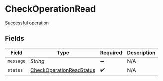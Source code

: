 # CheckOperationRead

Successful operation


## Fields

| Field                                                                       | Type                                                                        | Required                                                                    | Description                                                                 |
| --------------------------------------------------------------------------- | --------------------------------------------------------------------------- | --------------------------------------------------------------------------- | --------------------------------------------------------------------------- |
| `message`                                                                   | *String*                                                                    | :heavy_minus_sign:                                                          | N/A                                                                         |
| `status`                                                                    | [CheckOperationReadStatus](../../models/shared/CheckOperationReadStatus.md) | :heavy_check_mark:                                                          | N/A                                                                         |